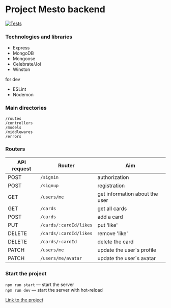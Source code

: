 
# Project **Mesto** backend

[![Tests](../../actions/workflows/tests-14-sprint.yml/badge.svg)](../../actions/workflows/tests-14-sprint.yml)

### Technologies and libraries

- Express
- MongoDB
- Mongoose
- Celebrate/Joi
- Winston

for dev
- ESLint
- Nodemon

### Main directories

`/routes`  
`/controllers` <br/> 
`/models`  <br/>
`/middlewares` <br/>
`/errors`


### Routers
|API request| Router | Aim |
| ------------- | ------------- |------------- |
| POST | `/signin` | authorization|
| POST |`/signup` | registration|
| GET |`/users/me`|  get information about the user|
| GET |`/cards` |get all cards|
| POST |`/cards`  |add a card|
| PUT |`/cards/:cardId/likes`| put 'like'|
| DELETE| `/cards/:cardId/likes`| remove 'like'|
| DELETE |`/cards/:cardId` |delete the card|
| PATCH |`/users/me`| update the user`s profile|
| PATCH |`/users/me/avatar`| update the user`s avatar|
  

### Start the project

`npm run start` — start the server  <br/>
`npm run dev` — start the server with hot-reload

[Link to the project](https://github.com/proactative/express-mesto-gha)
